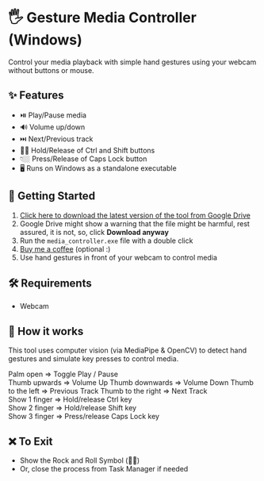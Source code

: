 # 🖐️ Gesture Media Controller (Windows)

Control your media playback with simple hand gestures using your webcam without buttons or mouse.

## ✨ Features

- ⏯️ Play/Pause media
- 🔊 Volume up/down
- ⏭️ Next/Previous track
- ✊🏼 Hold/Release of Ctrl and Shift buttons
- 👇🏼 Press/Release of Caps Lock button
- 🖥️ Runs on Windows as a standalone executable


## 🚀 Getting Started

1. [Click here to download the latest version of the tool from Google Drive](https://drive.google.com/drive/folders/131V_PbjPDnpJQ7JuUCI9XNhMC_nnkT7K?usp=sharing)
2. Google Drive might show a warning that the file might be harmful, rest assured, it is not, so, click **Download anyway**
3. Run the `media_controller.exe` file with a double click
4. [Buy me a coffee](coff.ee/prgrmr.hs) (optional :)
5. Use hand gestures in front of your webcam to control media


## 🛠️ Requirements
- Webcam

## 🧠 How it works

This tool uses computer vision (via MediaPipe & OpenCV) to detect hand gestures and simulate key presses to control media.

Palm open                   =>  Toggle Play / Pause                    
Thumb upwards               =>  Volume Up
Thumb downwards             =>  Volume Down
Thumb to the left           =>  Previous Track
Thumb to the right          =>  Next Track            
Show 1 finger               =>  Hold/release Ctrl key        
Show 2 finger               =>  Hold/release Shift key       
Show 3 finger               =>  Press/release Caps Lock key


## ❌ To Exit

- Show the Rock and Roll Symbol (🤘🏼)
- Or, close the process from Task Manager if needed
